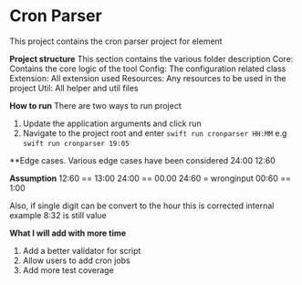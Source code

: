 # Cron Parser

This project contains the cron parser project for element

**Project structure**
This section contains the various folder description
Core: Contains the core logic of the tool
Config: The configuration related class
Extension: All extension used
Resources: Any resources to be used in the project
Util: All helper and util files 

**How to run**
There are two ways to run project 

1. Update the application arguments and click run
2. Navigate to the project root and enter `swift run cronparser HH:MM` e.g `swift run cronparser 19:05`

**Edge cases.
Various edge cases have been considered 24:00 12:60

**Assumption** 
12:60 == 13:00
24:00 == 00.00
24:60 = wronginput
00:60 == 1:00

Also, if single digit can be convert to the hour this is corrected internal
example 8:32 is still value 

**What I will add with more time**
1. Add a better validator for script 
2. Allow users to add cron jobs
3. Add more test coverage

